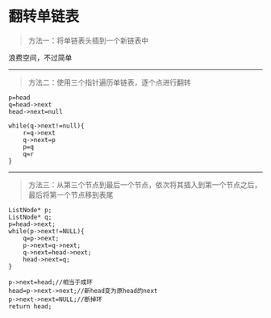 # 翻转单链表
> 方法一：将单链表头插到一个新链表中

浪费空间，不过简单


----------
> 方法二：使用三个指针遍历单链表，逐个点进行翻转
    
    p=head
    q=head->next
    head->next=null
    
    while(q->next!=null){
    	r=q->next
    	q->next=p
    	p=q
    	q=r
    }

----------

> 方法三：从第三个节点到最后一个节点，依次将其插入到第一个节点之后，最后将第一个节点移到表尾

    ListNode* p; 
    ListNode* q; 
    p=head->next; 
    while(p->next!=NULL){ 
        q=p->next; 
        p->next=q->next; 
        q->next=head->next; 
        head->next=q; 
    } 
 
    p->next=head;//相当于成环 
    head=p->next->next;//新head变为原head的next 
    p->next->next=NULL;//断掉环 
    return head;  
